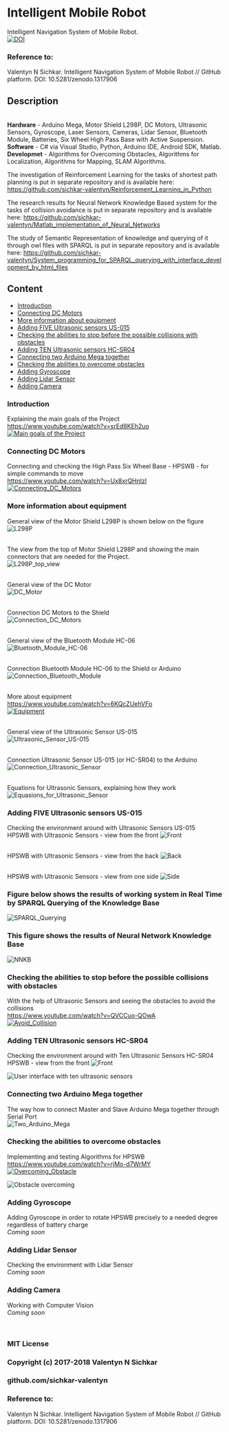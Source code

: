 # Intelligent Mobile Robot
Intelligent Navigation System of Mobile Robot.
<br/>[![DOI](https://zenodo.org/badge/DOI/10.5281/zenodo.1317906.svg)](https://doi.org/10.5281/zenodo.1317906)

### Reference to:
Valentyn N Sichkar. Intelligent Navigation System of Mobile Robot // GitHub platform. DOI: 10.5281/zenodo.1317906

## Description
<br/><b>Hardware</b> - Arduino Mega, Motor Shield L298P, DC Motors, Ultrasonic Sensors, Gyroscope, Laser Sensors, Cameras, Lidar Sensor, Bluetooth Module, Batteries, Six Wheel High Pass Base with Active Suspension.
<br/><b>Software</b> - C# via Visual Studio, Python, Arduino IDE, Android SDK, Matlab.
<br/><b>Developmet</b> - Algorithms for Overcoming Obstacles, Algorithms for Localization, Algorithms for Mapping, SLAM Algorithms.

The investigation of Reinforcement Learning for the tasks of shortest path planning is put in separate repository and is available here: https://github.com/sichkar-valentyn/Reinforcement_Learning_in_Python

The research results for Neural Network Knowledge Based system for the tasks of collision avoidance is put in separate repository and is available here: https://github.com/sichkar-valentyn/Matlab_implementation_of_Neural_Networks

The study of Semantic Representation of knowledge and querying of it through owl files with SPARQL is put in separate repository and is available here: https://github.com/sichkar-valentyn/System_programming_for_SPARQL_querying_with_interface_development_by_html_files

## Content
* <a href="#Introduction">Introduction</a>
* <a href="#Connecting DC Motors">Connecting DC Motors</a>
* <a href="#More information about equipment">More information about equipment</a>
* <a href="#Adding FIVE Ultrasonic sensors US-015">Adding FIVE Ultrasonic sensors US-015</a>
* <a href="#Checking the abilities to stop before the possible collisions with obstacles">Checking the abilities to stop before the possible collisions with obstacles</a>
* <a href="#Adding TEN Ultrasonic sensors HC-SR04">Adding TEN Ultrasonic sensors HC-SR04</a>
* <a href="#Connecting two Arduino Mega together">Connecting two Arduino Mega together</a>
* <a href="#Checking the abilities to overcome obstacles">Checking the abilities to overcome obstacles</a>
* <a href="#Adding Gyroscope">Adding Gyroscope</a>
* <a href="#Adding Lidar Sensor">Adding Lidar Sensor</a>
* <a href="#Adding Camera">Adding Camera</a>

### <a name="Introduction">Introduction</a>
Explaining the main goals of the Project
<br/>https://www.youtube.com/watch?v=srEd8KEh2uo
<br>[![Main goals of the Project](https://img.youtube.com/vi/srEd8KEh2uo/0.jpg)](https://www.youtube.com/watch?v=srEd8KEh2uo)

### <a name="Connecting DC Motors">Connecting DC Motors</a>
Connecting and checking the High Pass Six Wheel Base - HPSWB - for simple commands to move
<br/>https://www.youtube.com/watch?v=Ux8xrQHnlzI
<br>[![Connecting_DC_Motors](https://img.youtube.com/vi/Ux8xrQHnlzI/0.jpg)](https://www.youtube.com/watch?v=Ux8xrQHnlzI)

### <a name="More information about equipment">More information about equipment</a>
General view of the Motor Shield L298P is shown below on the figure
![L298P](images/L298P.jpg)

<br/>The view from the top of Motor Shield L298P and showing the main connectors that are needed for the Project.
<br/>![L298P_top_view](images/L298P_top_view.png)

<br/>General view of the DC Motor
<br/>![DC_Motor](images/DC_Motors.png)

<br/>Connection DC Motors to the Shield
<br/>![Connection_DC_Motors](images/DC_Motors_7.png)

<br/>General view of the Bluetooth Module HC-06
<br/>![Bluetooth_Module_HC-06](images/Bluetooth_Module_HC-06.jpg)

<br/>Connection Bluetooth Module HC-06 to the Shield or Arduino
<br/>![Connection_Bluetooth_Module](images/HC-06_Connectors.jpg)

<br/>More about equipment
<br/>https://www.youtube.com/watch?v=6KQcZUehVFo
<br>[![Equipment](https://img.youtube.com/vi/6KQcZUehVFo/0.jpg)](https://www.youtube.com/watch?v=6KQcZUehVFo)

<br/>General view of the Ultrasonic Sensor US-015
<br/>![Ultrasonic_Sensor_US-015](images/General_View_of_US-015.jpg)

<br/>Connection Ultrasonic Sensor US-015 (or HC-SR04) to the Arduino
<br/>![Connection_Ultrasonic_Sensor](images/Connection_of_Ultrasonic_Sensor.png)

<br/>Equations for Ultrasonic Sensors, explaining how they work
<br/>![Equasions_for_Ultrasonic_Sensor](images/Equasions_for_Ultrasonic_Sensor.png)

### <a name="Adding FIVE Ultrasonic sensors US-015">Adding FIVE Ultrasonic sensors US-015</a>
Checking the environment around with Ultrasonic Sensors US-015
<br/>HPSWB with Ultrasonic Sensors - view from the front
![Front](images/SWB_with_Ultrasonic_Sensors_Front.jpg)

<br/>HPSWB with Ultrasonic Sensors - view from the back
![Back](images/SWB_with_Ultrasonic_Sensors_Back.jpg)

<br/>HPSWB with Ultrasonic Sensors - view from one side
![Side](images/SWB_with_Ultrasonic_Sensors_Side.jpg)

### Figure below shows the results of working system in Real Time by SPARQL Querying of the Knowledge Base
![SPARQL_Querying](images/SPARQL_Querying_of_KB.png)

### This figure shows the results of Neural Network Knowledge Base
![NNKB](images/Results_of_the_Neural_Network.png)

### <a name="Checking the abilities to stop before the possible collisions with obstacles">Checking the abilities to stop before the possible collisions with obstacles</a>
With the help of Ultrasonic Sensors and seeing the obstacles to avoid the collisions
<br/>https://www.youtube.com/watch?v=QVCCuo-QOwA
<br>[![Avoid_Collision](https://img.youtube.com/vi/QVCCuo-QOwA/0.jpg)](https://www.youtube.com/watch?v=QVCCuo-QOwA)

### <a name="Adding TEN Ultrasonic sensors HC-SR04">Adding TEN Ultrasonic sensors HC-SR04</a>
Checking the environment around with Ten Ultrasonic Sensors HC-SR04
<br/>HPSWB - view from the front
![Front](images/HPSWB_with_Ten_Ultrasonic_Sensors.jpg)

<img src="images/User_interface.gif" alt="User interface with ten ultrasonic sensors">

### <a name="Connecting two Arduino Mega together">Connecting two Arduino Mega together</a>
The way how to connect Master and Slave Arduino Mega together through Serial Port
<br/>![Two_Arduino_Mega](images/2ArduinoMega2560.png)

### <a name="Checking the abilities to overcome obstacles">Checking the abilities to overcome obstacles</a>
Implementing and testing Algorithms for HPSWB
<br/>https://www.youtube.com/watch?v=rjMo-d7WrMY
<br>[![Overcoming_Obstacle](https://img.youtube.com/vi/rjMo-d7WrMY/0.jpg)](https://www.youtube.com/watch?v=rjMo-d7WrMY)

<img src="images/Obstacle_overcoming.gif" alt="Obstacle overcoming">

### <a name="Adding Gyroscope">Adding Gyroscope</a>
Adding Gyroscope in order to rotate HPSWB precisely to a needed degree regardless of battery charge
<br/>_Coming soon_

### <a name="Adding Lidar Sensor">Adding Lidar Sensor</a>
Checking the environment with Lidar Sensor
<br/>_Coming soon_

### <a name="Adding Camera">Adding Camera</a>
Working with Computer Vision
<br/>_Coming soon_

<br/>

### MIT License
### Copyright (c) 2017-2018 Valentyn N Sichkar
### github.com/sichkar-valentyn
### Reference to:
Valentyn N Sichkar. Intelligent Navigation System of Mobile Robot // GitHub platform. DOI: 10.5281/zenodo.1317906
